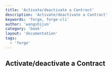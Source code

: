 ```yaml
---
title: 'Activate/deactivate a Contract'
description: 'Activate/deactivate a Contract'
keywords: 'forge, forge-cli'
author: 'wangshijun'
category: 'book'
layout: 'documentation'
tags:
  - 'forge'
---
```


## Activate/deactivate a Contract
